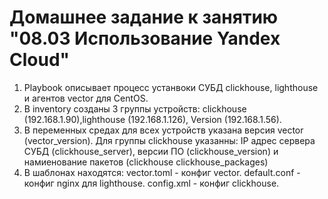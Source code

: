 # Домашнее задание к занятию "08.03 Использование Yandex Cloud"

1. Playbook описывает процесс устанвоки СУБД clickhouse, lighthouse и агентов vector для CentOS.
2. В inventory созданы 3 группы устройств: clickhouse (192.168.1.90),lighthouse (192.168.1.126), Version (192.168.1.56).
3. В переменных средах для всех устройств указана версия vector (vector_version). Для группы clickhouse указанны: IP адрес сервера СУБД (clickhouse_server), версии ПО (clickhouse_version) и намиенование пакетов (clickhouse clickhouse_packages)
4. В шаблонах находятся: vector.toml - конфиг vector. default.conf - конфиг nginx для lighthouse. config.xml - конфиг clickhouse.
